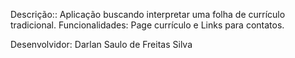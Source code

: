Descrição:: Aplicação buscando interpretar uma folha de currículo tradicional.
Funcionalidades: Page currículo e Links para contatos.

Desenvolvidor: Darlan Saulo de Freitas Silva